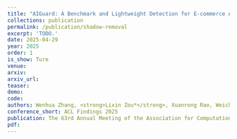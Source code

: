 ```yaml
---    
title: "AIGuard: A Benchmark and Lightweight Detection for E-commerce AIGC Risks"
collections: publication
permalink: /publication/shadow-removal
excerpt: 'TODO.'
date: 2025-04-29
year: 2025
order: 1
is_show: Ture
venue: 
arxiv: 
arxiv_url: 
teaser: 
demo: 
code: 
authors: Wenhua Zhang, <strong>Lixin Zou*</strong>, Xuanrong Rao, Weicheng Li, Xiangyang Luo, Chubin Zhuang, Yongjie Hong, Zhen Qin, Hengyu Chang, Chenliang Li, Bo Zheng* (*Corresponding Author)
conference_short: ACL Findings 2025
publication: The 63rd Annual Meeting of the Association for Computational Linguistics (Findings)
pdf: 
---
```

